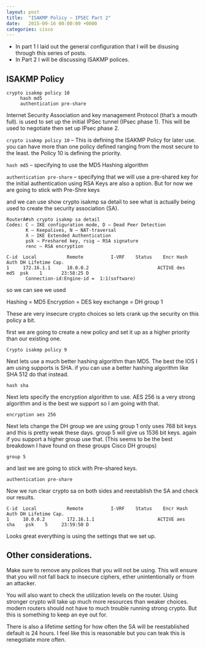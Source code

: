 ```yaml
---
layout: post
title:  "ISAKMP Policy – IPSEC Part 2"
date:   2015-09-16 00:00:00 +0000
categories: cisco
---
```

- In part 1 I laid out the general configuration that I will be disusing through this series of posts.
- In Part 2 I will be discussing ISAKMP polices.

## ISAKMP Policy
```
crypto isakmp policy 10
     hash md5
     authentication pre-share
```

Internet Security Association and key management Protocol (that’s a mouth full). is used to set up the initial IPSec tunnel (IPsec phase 1). This will be used to negotiate then set up IPsec phase 2.

```crypto isakmp policy 10``` – This is defining the ISAKMP Policy for later use. you can have more than one policy defined ranging from the most secure to the least. the Policy 10 is defining the priority.

```hash md5``` – specifying to use the MD5 Hashing algorithm

```authentication pre-share``` – specifying that we will use a pre-shared key for the initial authentication using  RSA Keys are also a option. But for now we are going to stick with Pre-Shre keys

and we can use show crypto isakmp sa detail to see what is actually being used to create the security association (SA).
```
RouterA#sh crypto isakmp sa detail
Codes: C – IKE configuration mode, D – Dead Peer Detection
       K – Keepalives, N – NAT-traversal
       X – IKE Extended Authentication
       psk – Preshared key, rsig – RSA signature
       renc – RSA encryption

C-id  Local           Remote          I-VRF    Status    Encr Hash Auth DH Lifetime Cap.
1     172.16.1.1      10.0.0.2                         ACTIVE des    md5  psk    1       23:58:25 D
       Connection-id:Engine-id =  1:1(software)
```
so we can see we used

Hashing = MD5
Encryption = DES
key exchange = DH group 1



These are very insecure crypto choices so lets crank up the security on this policy a bit.

first we are going to create a new policy and set it up as a higher priority than our existing one.

```Crypto isakmp policy 9```

Next lets use a much better hashing algorithm than MD5. The best the IOS I am using supports is SHA. if you can use a better hashing algorithm like SHA 512 do that instead.

```hash sha```

Next lets specify the encryption algorithm to use. AES 256 is a very strong algorithm and is the best we support so I am going with that.

```encryption aes 256```

Next lets change the DH group we are using group 1 only uses 768 bit keys and this is pretty weak these days. group 5 will give us 1536 bit keys. again if you support a higher group use that. (This seems to be the best breakdown I have found on these groups Cisco DH groups)

```group 5```

and last we are going to stick with Pre-shared keys.

```authentication pre-share```



Now we run clear crypto sa on both sides and reestablish the SA and check our results.
```
C-id  Local           Remote          I-VRF    Status    Encr Hash Auth DH Lifetime Cap.
1     10.0.0.2        172.16.1.1                       ACTIVE aes    sha    psk    5     23:59:50 D
```
Looks great everything is using the settings that we set up.


## Other considerations.

Make sure to remove any polices that you will not be using. This will ensure that you will not fall back to insecure ciphers, ether unintentionally or from an attacker.

You will also want to check the utilization levels on the router. Using stronger crypto will take up much more resources than weaker choices. modern routers should not have to much trouble running strong crypto. But this is something to keep an eye out for.

There is also a lifetime setting for how often the SA will be reestablished default is 24 hours. I feel like this is reasonable but you can teak this is renegotiate more often.
